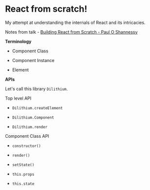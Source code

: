 # React from scratch!

My attempt at understanding the internals of React and its intricacies.

Notes from talk - [Building React from Scratch - Paul O Shannessy](https://www.youtube.com/watch?v=_MAD4Oly9yg)

**Terminology**

- Component Class

- Component Instance

- Element

**APIs**

Let's call this library `Dilithium`.

Top level API

- `Dilithium.createElement`

- `Dilithium.Component`

- `Dilithium.render`

Component Class API

- `constructor()`

- `render()`

- `setState()`

- `this.props`

- `this.state`


